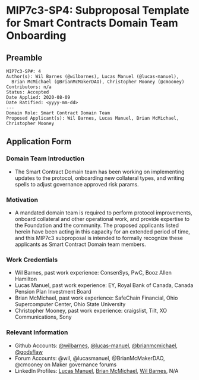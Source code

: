 # MIP7c3-SP4: Subproposal Template for Smart Contracts Domain Team Onboarding

## Preamble
```
MIP7c3-SP#: 4
Author(s): Wil Barnes (@wilbarnes), Lucas Manuel (@lucas-manuel), 
  Brian McMichael (@BrianMcMakerDAO), Christopher Mooney (@cmooney)
Contributors: n/a
Status: Accepted
Date Applied: 2020-08-09
Date Ratified: <yyyy-mm-dd>
---
Domain Role: Smart Contract Domain Team
Proposed Applicant(s): Wil Barnes, Lucas Manuel, Brian McMichael, Christopher Mooney
```
## Application Form

### Domain Team Introduction

-  The Smart Contract Domain team has been working on implementing updates to the protocol, onboarding new collateral types, and writing spells to adjust governance approved risk params.
    

### Motivation

- A mandated domain team is required to perform protocol improvements, onboard collateral and other operational work, and provide expertise to the Foundation and the community. The proposed applicants listed herein have been acting in this capacity for an extended period of time, and this MIP7c3 subproposal is intended to formally recognize these applicants as Smart Contract Domain team members.
    

### Work Credentials

-   Wil Barnes, past work experience: ConsenSys, PwC, Booz Allen Hamilton
-   Lucas Manuel, past work experience: EY, Royal Bank of Canada, Canada Pension Plan Investment Board
-   Brian McMichael, past work experience: SafeChain Financial, Ohio Supercomputer Center, Ohio State University
-   Christopher Mooney, past work experience: craigslist, Tilt, XO Communications, Sony
    
### Relevant Information
    
- Github Accounts: [@wilbarnes](https://github.com/wilbarnes), [@lucas-manuel](https://github.com/lucas-manuel), [@brianmcmichael](https://github.com/brianmcmichael), [@godsflaw](https://github.com/godsflaw)
- Forum Accounts: @wil, @lucasmanuel, @BrianMcMakerDAO, @cmooney on Maker governance forums
- LinkedIn Profiles: [Lucas Manuel](https://www.linkedin.com/in/lucas-manuel/), [Brian McMichael](https://www.linkedin.com/in/brianmcmichael/), [Wil Barnes](https://www.linkedin.com/in/wfbarnes/), N/A
